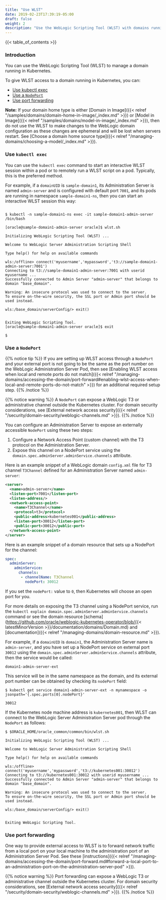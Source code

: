 ```yaml
---
title: "Use WLST"
date: 2019-02-23T17:39:19-05:00
draft: false
weight: 2
description: "Use the WebLogic Scripting Tool (WLST) with domains running in Kubernetes."
---
```


{{< table_of_contents >}}

### Introduction
You can use the WebLogic Scripting Tool (WLST) to manage a domain running in Kubernetes.

To give WLST access to a domain running in Kubernetes, you can:

- [Use kubectl exec](#use-kubectl-exec)
- [Use a `NodePort`](#use-a-nodeport)
- [Use port forwarding](#use-port-forwarding)

**Note:**  If your domain home type is either [Domain in Image]({{< relref "/samples/domains/domain-home-in-image/_index.md" >}}) or [Model in Image]({{< relref "/samples/domains/model-in-image/_index.md" >}}), then do not use the WLST to make changes to the WebLogic domain configuration as these changes are ephemeral and will be lost when servers restart. See [Choose a domain home source type]({{< relref "/managing-domains/choosing-a-model/_index.md" >}}).

### Use `kubectl exec`

You can use the `kubectl exec` command to start an interactive WLST session
within a pod or to remotely run a WLST script on a pod.
Typically, this is the preferred method.

For example, if a `domainUID` is `sample-domain1`,
its Administration Server is named `admin-server` and is configured with default port `7001`,
and its pods are running in namespace `sample-domain1-ns`,
then you can start an interactive WLST session this way:

```text

$ kubectl -n sample-domain1-ns exec -it sample-domain1-admin-server /bin/bash

[oracle@sample-domain1-admin-server oracle]$ wlst.sh

Initializing WebLogic Scripting Tool (WLST) ...

Welcome to WebLogic Server Administration Scripting Shell

Type help() for help on available commands

wls:/offline> connect('myusername','mypassword','t3://sample-domain1-admin-server:7001')
Connecting to t3://sample-domain1-admin-server:7001 with userid myusername ...
Successfully connected to Admin Server "admin-server" that belongs to domain "base_domain".

Warning: An insecure protocol was used to connect to the server.
To ensure on-the-wire security, the SSL port or Admin port should be used instead.

wls:/base_domain/serverConfig/> exit()


Exiting WebLogic Scripting Tool.
[oracle@sample-domain1-admin-server oracle]$ exit

$
```

### Use a `NodePort`

{{% notice tip %}}
If you are setting up WLST access through a `NodePort` and your external port
is not going to be the same as the port number on the WebLogic Administration Server Pod, then see
[Enabling WLST access when local and remote ports do not match]({{< relref "/managing-domains/accessing-the-domain/port-forward#enabling-wlst-access-when-local-and-remote-ports-do-not-match" >}})
for an additional required setup step.
{{% /notice %}}

{{% notice warning %}}
A `NodePort` can expose a WebLogic T3 or administrative channel
outside the Kubernetes cluster.
For domain security considerations, see [External network access security]({{< relref "/security/domain-security/weblogic-channels.md" >}}).
{{% /notice %}}

You can configure an Administration Server to expose an
externally accessible `NodePort` using these two steps:

1. Configure a Network Access Point (custom channel) with
  the T3 protocol on the Administration Server.
1. Expose this channel on a NodePort service using
  the `domain.spec.adminServer.adminService.channels` attribute.  

Here is an example snippet of a WebLogic domain `config.xml` file
for T3 channel `T3Channel` defined for an Administration Server named `admin-server`:

```xml
<server>
  <name>admin-server</name>
  <listen-port>7001</listen-port>
  <listen-address/>
  <network-access-point>
    <name>T3Channel</name>
    <protocol>t3</protocol>
    <public-address>kubernetes001</public-address>
    <listen-port>30012</listen-port>
    <public-port>30012</public-port>
  </network-access-point>
</server>
```

Here is an example snippet of a domain resource that
sets up a NodePort for the channel:

```yaml
spec:
  adminServer:
    adminService:
      channels:
       - channelName: T3Channel
         nodePort: 30012
```

If you set the `nodePort:` value to `0`, then Kubernetes will choose
an open port for you.

For more details on exposing the T3 channel using a NodePort service,
run the `kubectl explain domain.spec.adminServer.adminService.channels` command
or see the domain resource [schema](https://github.com/oracle/weblogic-kubernetes-operator/blob/{{< latestMinorVersion >}}/documentation/domains/Domain.md) and [documentation]({{< relref "/managing-domains/domain-resource.md" >}}).

For example, if a `domainUID` is `domain1`,
the Administration Server name is `admin-server`,
and you have set up a NodePort service
on external port `30012` using
the `domain.spec.adminServer.adminService.channels` attribute,
then the service would be called:

```
domain1-admin-server-ext
```

This service will be in the same namespace as the domain, and its external port number can be obtained by checking its `nodePort` field:

```shell
$ kubectl get service domain1-admin-server-ext -n mynamespace -o jsonpath='{.spec.ports[0].nodePort}'
```
```
30012
```

If the Kubernetes node machine address is `kubernetes001`, then WLST can connect to
the WebLogic Server Administration Server pod through the `NodePort` as follows:

```shell
$ $ORACLE_HOME/oracle_common/common/bin/wlst.sh
```
```text
Initializing WebLogic Scripting Tool (WLST) ...

Welcome to WebLogic Server Administration Scripting Shell

Type help() for help on available commands

wls:/offline> connect('myusername','mypassword','t3://kubernetes001:30012')
Connecting to t3://kubernetes001:30012 with userid myusername ...
Successfully connected to Admin Server "admin-server" that belongs to domain "base_domain".

Warning: An insecure protocol was used to connect to the server.
To ensure on-the-wire security, the SSL port or Admin port should be used instead.

wls:/base_domain/serverConfig/> exit()


Exiting WebLogic Scripting Tool.
```

### Use port forwarding

One way to provide external access to WLST
is to forward network traffic from a local port on your local machine
to the administration port of an Administration Server Pod.
See these [instructions]({{< relref "/managing-domains/accessing-the-domain/port-forward.md#forward-a-local-port-to-an-administration-port-on-the-administration-server-pod" >}}).

{{% notice warning %}}
Port forwarding can expose a WebLogic T3 or administrative channel
outside the Kubernetes cluster.
For domain security considerations, see [External network access security]({{< relref "/security/domain-security/weblogic-channels.md" >}}).
{{% /notice %}}
